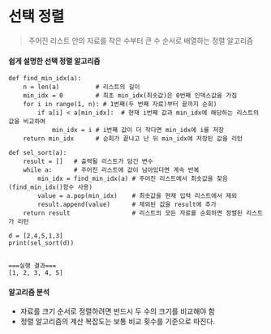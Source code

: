 # 선택 정렬
> 주어진 리스트 안의 자료를 작은 수부터 큰 수 순서로 배열하는 정렬 알고리즘

#### 쉽게 설명한 선택 정렬 알고리즘

```
def find_min_idx(a):
    n = len(a)          # 리스트의 길이
    min_idx = 0         # 최초 min_idx(최솟값)은 0번째 인덱스값을 가짐
    for i in range(1, n): # 1번째(두 번째 자료)부터 끝까지 순회)
        if a[i] < a[min_idx]:  # 현재 i번째 값과 min_idx에 해당하는 리스트의 값을 비교하여
            min_idx = i # i번째 값이 더 작다면 min_idx에 i를 저장
    return min_idx      # 순회가 끝나고 난 뒤 min_idx에 저장된 값을 리턴
```

```
def sel_sort(a):
    result = []   # 출력될 리스트가 담긴 변수
    while a:      # 주어진 리스트에 값이 남아있다면 계속 반복
        min_idx = find_min_idx(a) # 주어진 리스트에서 최솟값을 찾음(find_min_idx()함수 사용)
        value = a.pop(min_idx)    # 최솟값을 현재 입력 리스트에서 제외
        result.append(value)      # 제외된 값을 result에 추가
    return result                 # 리스트의 모든 자료를 순회하면 정렬된 리스트가 리턴
    
d = [2,4,5,1,3]
print(sel_sort(d))


===실행 결과===
[1, 2, 3, 4, 5]    
```

#### 알고리즘 분석

* 자료를 크기 순서로 정렬하려면 반드시 두 수의 크기를 비교해야 함
* 정렬 알고리즘의 계산 복잡도는 보통 비교 횟수를 기준으로 따진다.


